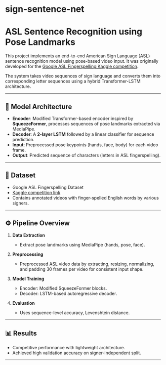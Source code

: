 # sign-sentence-net
# ASL Sentence Recognition using Pose Landmarks

This project implements an end-to-end American Sign Language (ASL) sentence recognition model using pose-based video input. It was originally developed for the [Google ASL Fingerspelling Kaggle competition](https://www.kaggle.com/competitions/asl-fingerspelling/overview).

The system takes video sequences of sign language and converts them into corresponding letter sequences using a hybrid Transformer-LSTM architecture.

---

## 🧠 Model Architecture

- **Encoder**: Modified Transformer-based encoder inspired by **SqueezeFormer**, processes sequences of pose landmarks extracted via MediaPipe.
- **Decoder**: A **2-layer LSTM** followed by a linear classifier for sequence prediction.
- **Input**: Preprocessed pose keypoints (hands, face, body) for each video frame.
- **Output**: Predicted sequence of characters (letters in ASL fingerspelling).

---

## 📁 Dataset

- Google ASL Fingerspelling Dataset  
- [Kaggle competition link](https://www.kaggle.com/competitions/asl-fingerspelling/data)  
- Contains annotated videos with finger-spelled English words by various signers.

---

## ⚙️ Pipeline Overview

1. **Data Extraction**  
   - Extract pose landmarks using MediaPipe (hands, pose, face).

2. **Preprocessing**  
   - Preprocessed ASL video data by extracting, resizing, normalizing, and padding 30 frames per video for consistent input shape.

3. **Model Training**  
   - Encoder: Modified SqueezeFormer blocks.  
   - Decoder: LSTM-based autoregressive decoder.

4. **Evaluation**  
   - Uses sequence-level accuracy, Levenshtein distance.

---

## 📊 Results

- Competitive performance with lightweight architecture.
- Achieved high validation accuracy on signer-independent split.

---




